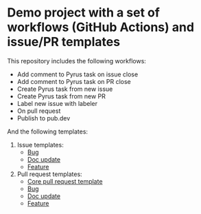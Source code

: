 # Demo project with a set of workflows (GitHub Actions) and issue/PR templates

This repository includes the following workflows:

- Add comment to Pyrus task on issue close
- Add comment to Pyrus task on PR close
- Create Pyrus task from new issue
- Create Pyrus task from new PR
- Label new issue with labeler
- On pull request
- Publish to pub.dev

And the following templates:

1. Issue templates:
    - [Bug](.github/ISSUE_TEMPLATE/bug_report.md)
    - [Doc update](.github/ISSUE_TEMPLATE/documentation_update.md)
    - [Feature](.github/ISSUE_TEMPLATE/feature_request.md)
2. Pull request templates:
    - [Core pull request template](.github/PULL_REQUEST_TEMPLATE.md)
    - [Bug](.github/PULL_REQUEST_TEMPLATE/bug_fix.md)
    - [Doc update](.github/PULL_REQUEST_TEMPLATE/documentation_update.md)
    - [Feature](.github/PULL_REQUEST_TEMPLATE/new_feature.md)

